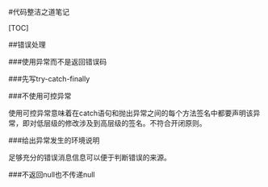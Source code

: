 #代码整洁之道笔记

[TOC]

##错误处理

###使用异常而不是返回错误码

###先写try-catch-finally

###不使用可控异常

使用可控异常意味着在catch语句和抛出异常之间的每个方法签名中都要声明该异常，即对低层级的修改涉及到高层级的签名。不符合开闭原则。

###给出异常发生的环境说明

足够充分的错误消息信息可以便于判断错误的来源。

###不返回null也不传递null